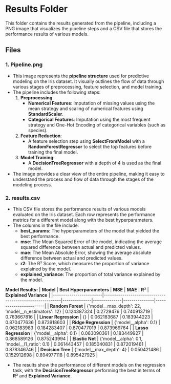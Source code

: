 # Results Folder

This folder contains the results generated from the pipeline, including a PNG image that visualizes the pipeline steps and a CSV file that stores the performance results of various models.

## Files

### 1. **Pipeline.png**
   - This image represents the **pipeline structure** used for predictive modeling on the Iris dataset. It visually outlines the flow of data through various stages of preprocessing, feature selection, and model training.
   - The pipeline includes the following steps:
     1. **Preprocessing**:
        - **Numerical Features**: Imputation of missing values using the mean strategy and scaling of numerical features using **StandardScaler**.
        - **Categorical Features**: Imputation using the most frequent strategy and One-Hot Encoding of categorical variables (such as species).
     2. **Feature Reduction**:
        - A feature selection step using **SelectFromModel** with a **RandomForestRegressor** to select the top features before training the final model.
     3. **Model Training**:
        - A **DecisionTreeRegressor** with a depth of 4 is used as the final model.
   - The image provides a clear view of the entire pipeline, making it easy to understand the process and flow of data through the stages of the modeling process.

### 2. **results.csv**
   - This CSV file stores the performance results of various models evaluated on the Iris dataset. Each row represents the performance metrics for a different model along with the best hyperparameters.
   - The columns in the file include:
     - **best_params**: The hyperparameters of the model that yielded the best performance.
     - **mse**: The Mean Squared Error of the model, indicating the average squared difference between actual and predicted values.
     - **mae**: The Mean Absolute Error, showing the average absolute difference between actual and predicted values.
     - **r2**: The R² Score, which measures the proportion of variance explained by the model.
     - **explained_variance**: The proportion of total variance explained by the model.
   
   **Model Results:**
   | **Model**              | **Best Hyperparameters**                                | **MSE**       | **MAE**      | **R²**        | **Explained Variance** |
   |------------------------|---------------------------------------------------------|--------------|--------------|---------------|------------------------|
   | **Random Forest**       | {'model__max_depth': 22, 'model__n_estimators': 12}     | 0.124387324   | 0.2729476    | 0.740913719   | 0.763667816           |
   | **Linear Regression**   | {}                                                      | 0.062183687   | 0.183944223  | 0.870477636   | 0.873918603           |
   | **Ridge Regression**    | {'model__alpha': 0.1}                                   | 0.062183983   | 0.184283407  | 0.870477019   | 0.873969764           |
   | **Lasso Regression**    | {'model__alpha': 0.1}                                   | 0.063090361   | 0.183449927  | 0.868589126   | 0.875243994           |
   | **Elastic Net**         | {'model__alpha': 0.1, 'model__l1_ratio': 0.1}           | 0.061443457   | 0.185040831  | 0.872019461   | 0.878346746           |
   | **Decision Tree**       | {'model__max_depth': 4}                                 | 0.050421486   | 0.152912698  | 0.894977118   | 0.895427925           |

   - The results show the performance of different models on the regression task, with the **DecisionTreeRegressor** performing the best in terms of **R²** and **Explained Variance**.
